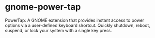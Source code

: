 # gnome-power-tap
PowerTap: A GNOME extension that provides instant access to power options via a user-defined keyboard shortcut. Quickly shutdown, reboot, suspend, or lock your system with a single key press.
